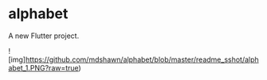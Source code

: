 # alphabet

A new Flutter project.

![img]https://github.com/mdshawn/alphabet/blob/master/readme_sshot/alphabet_1.PNG?raw=true)
